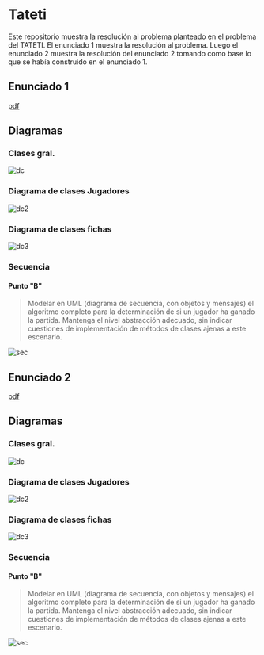# Tateti

Este repositorio muestra la resolución al problema planteado en el problema del TATETI. El enunciado 1 muestra la resolución al problema. Luego el enunciado 2 muestra la resolución del enunciado 2 tomando como base lo que se había construido en el enunciado 1. 

## Enunciado 1

[pdf](docs/T2_parcial_22_06_21.pdf)

## Diagramas

### Clases gral. 

![dc](http://www.plantuml.com/plantuml/proxy?cache=no&src=https://raw.githubusercontent.com/fiuba/algo3_tateti/master/diagrams/dc.plantuml?token=AA6ASD6PK57WZ76BGFD6MF3A2PRGC)

### Diagrama de clases Jugadores 

![dc2](http://www.plantuml.com/plantuml/proxy?cache=no&src=https://raw.githubusercontent.com/fiuba/algo3_tateti/master/diagrams/dc_jugador.plantuml)

### Diagrama de clases fichas

![dc3](http://www.plantuml.com/plantuml/proxy?cache=no&src=https://raw.githubusercontent.com/fiuba/algo3_tateti/master/diagrams/dc_ficha.plantuml)

### Secuencia

#### Punto "B"

> Modelar en UML (diagrama de secuencia, con objetos y mensajes) el algoritmo completo para
> la determinación de si un jugador ha ganado la partida. Mantenga el nivel abstracción
> adecuado, sin indicar cuestiones de implementación de métodos de clases ajenas a este
> escenario.

![sec](http://www.plantuml.com/plantuml/proxy?cache=no&src=https://raw.githubusercontent.com/fiuba/algo3_tateti/master/diagrams/sequence_diagram_b.plantuml?token=AA6ASD43CMOT2VXOMFYV46TA2PRNI)

## Enunciado 2

[pdf](docs/T2_parcial_20_07_21.pdf)

## Diagramas

### Clases gral. 

![dc](http://www.plantuml.com/plantuml/proxy?cache=no&src=https://raw.githubusercontent.com/fiuba/algo3_tateti/master/diagrams/dc.plantuml?token=AA6ASD6PK57WZ76BGFD6MF3A2PRGC)

### Diagrama de clases Jugadores 

![dc2](http://www.plantuml.com/plantuml/proxy?cache=no&src=https://raw.githubusercontent.com/fiuba/algo3_tateti/master/diagrams/dc_jugador.plantuml)

### Diagrama de clases fichas

![dc3](http://www.plantuml.com/plantuml/proxy?cache=no&src=https://raw.githubusercontent.com/fiuba/algo3_tateti/master/diagrams/dc_ficha.plantuml)

### Secuencia

#### Punto "B"

> Modelar en UML (diagrama de secuencia, con objetos y mensajes) el algoritmo completo para
> la determinación de si un jugador ha ganado la partida. Mantenga el nivel abstracción
> adecuado, sin indicar cuestiones de implementación de métodos de clases ajenas a este
> escenario.

![sec](http://www.plantuml.com/plantuml/proxy?cache=no&src=https://raw.githubusercontent.com/fiuba/algo3_tateti/master/diagrams/sequence_diagram_b.plantuml?token=AA6ASD43CMOT2VXOMFYV46TA2PRNI)
